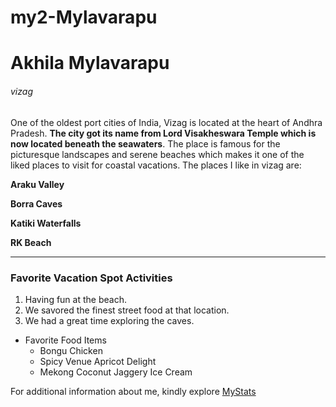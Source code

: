 # my2-Mylavarapu

# Akhila Mylavarapu

###### vizag

One of the oldest port cities of India, Vizag is located at the heart of Andhra Pradesh. **The city got its name from Lord Visakheswara Temple which is now located beneath the seawaters**. The place is famous for the picturesque landscapes and serene beaches which makes it one of the liked places to visit for coastal vacations. The places I like in vizag are: 

**Araku Valley**

**Borra Caves**

**Katiki Waterfalls**

**RK Beach**


---
### Favorite Vacation Spot Activities

1. Having fun at the beach.
2. We savored the finest street food at that location.
3. We had a great time exploring the caves.


- Favorite Food Items
    - Bongu Chicken
    - Spicy Venue Apricot Delight
    - Mekong Coconut Jaggery Ice Cream

For additional information about me, kindly explore [MyStats](MyStats.md)



